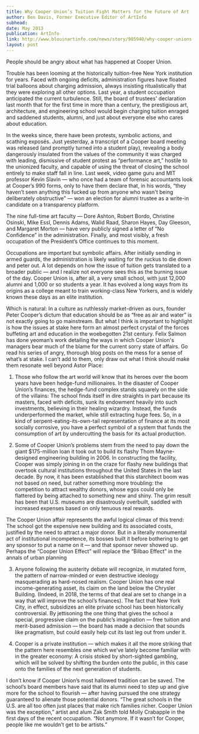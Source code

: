 ```yaml
---
title: Why Cooper Union’s Tuition Fight Matters for the Future of Art
author: Ben Davis, Former Executive Editor of ArtInfo
subhead: 
date: May 2013
publication: ArtInfo
link: http://www.blouinartinfo.com/news/story/905940/why-cooper-unions-tuition-fight-matters-for-the-future-of-art?qt-article_detail_popular=2
layout: post
---
```

People should be angry about what has happened at Cooper Union.

Trouble has been looming at the historically tuition-free New York institution for years. Faced with ongoing deficits, administration figures have floated trial balloons about charging admission, always insisting ritualistically that they were exploring all other options. Last year, a student occupation anticipated the current turbulence. Still, the board of trustees' declaration last month that for the first time in more than a century, the prestigious art, architecture, and engineering school would begin charging tuition enraged and saddened students, alumni, and just about everyone else who cares about education.

In the weeks since, there have been protests, symbolic actions, and scathing exposés. Just yesterday, a transcript of a Cooper board meeting was released (and promptly turned into a student play), revealing a body dangerously insulated from the values of the community it was charged with leading, dismissive of student protest as “performance art,” hostile to the unionized faculty, and capable of using the threat of closing the school entirely to make staff fall in line. Last week, video game guru and MIT professor Kevin Slavin — who once had a team of forensic accountants look at Cooper’s 990 forms, only to have them declare that, in his words, “they haven’t seen anything this fucked up from anyone who wasn't being deliberately obstructive” — won an election for alumni trustee as a write-in candidate on a transparency platform.

The nine full-time art faculty — Dore Ashton, Robert Bordo, Christine Osinski, Mike Essl, Dennis Adams, Walid Raad, Sharon Hayes, Day Gleeson, and Margaret Morton — have very publicly signed a letter of “No Confidence” in the administration. Finally, and most visibly, a fresh occupation of the President’s Office continues to this moment.

Occupations are important but symbolic affairs. After initially sending in armed guards, the administration is likely waiting for the ruckus to die down and peter out. A lot depends on how the issue of tuition gets translated to a broader public — and I realize not everyone sees this as the burning issue of the day. Cooper Union is, after all, a very small school, with just 12,000 alumni and 1,000 or so students a year. It has evolved a long ways from its origins as a college meant to train working-class New Yorkers, and is widely known these days as an elite institution.

Which is natural: In a culture as ruthlessly market-driven as ours, founder Peter Cooper’s dictum that education should be as “free as air and water” is not exactly going to go mainstream. But what I think is important to highlight is how the issues at stake here form an almost perfect crystal of the forces buffeting art and education in the woebegotten 21st century. Felix Salmon has done yeoman’s work detailing the ways in which Cooper Union's managers bear much of the blame for the current sorry state of affairs. Go read his series of angry, thorough blog posts on the mess for a sense of what’s at stake. I can’t add to them, only draw out what I think should make them resonate well beyond Astor Place:

1) Those who follow the art world will know that its heroes over the boom years have been hedge-fund millionaires. In the disaster of Cooper Union’s finances, the hedge-fund complex stands squarely on the side of the villains: The school finds itself in dire straights in part because its masters, faced with deficits, sunk its endowment heavily into such investments, believing in their healing wizardry. Instead, the funds underperformed the market, while still extracting huge fees. So, in a kind of serpent-eating-its-own-tail representation of finance at its most socially corrosive, you have a perfect symbol of a system that funds the consumption of art by undercutting the basis for its actual production.

2) Some of Cooper Union’s problems stem from the need to pay down the giant $175-million loan it took out to build its flashy Thom Mayne-designed engineering building in 2006. In constructing the facility, Cooper was simply joining in on the craze for flashy new buildings that overtook cultural institutions throughout the United States in the last decade. By now, it has been established that this starchitect boom was not based on need, but rather something more troubling: the competition to attract wealthy donors, whose egos could only be flattered by being attached to something new and shiny. The grim result has been that U.S. museums are disastrously overbuilt, saddled with increased expenses based on only tenuous real rewards.

The Cooper Union affair represents the awful logical climax of this trend: The school got the expensive new building and its associated costs, justified by the need to attract a major donor. But in a literally monumental act of institutional incompetence, its bosses built it before bothering to get any sponsor to put a name on it — and that sponsor never showed up. Perhaps the “Cooper Union Effect” will replace the “Bilbao Effect” in the annals of urban planning

3) Anyone following the austerity debate will recognize, in mutated form, the pattern of narrow-minded or even destructive ideology masquerading as hard-nosed realism. Cooper Union has one real income-generating asset, its claim on the land below the Chrysler Building. (Indeed, in 2018, the terms of that deal are set to change in a way that will improve the school’s finances). The fact that New York City, in effect, subsidizes an elite private school has been historically controversial. By jettisoning the one thing that gives the school a special, progressive claim on the public’s imagination — free tuition and merit-based admission — the board has made a decision that sounds like pragmatism, but could easily help cut its last leg out from under it.

4) Cooper is a private institution — which makes it all the more striking that the pattern here resembles one which we’ve lately become familiar with in the greater economy: A crisis stoked by short-sighted gambling, which will be solved by shifting the burden onto the public, in this case onto the families of the next generation of students.

I don’t know if Cooper Union’s most hallowed tradition can be saved. The school’s board members have said that its alumni need to step up and give more for the school to flourish — after having pursued the one strategy guaranteed to alienate those potential donors. “The great schools in the U.S. are all too often just places that make rich families richer. Cooper Union was the exception,” artist and alum Zak Smith told Molly Crabapple in the first days of the recent occupation. “Not anymore. If it wasn’t for Cooper, people like me wouldn’t get to be artists.”